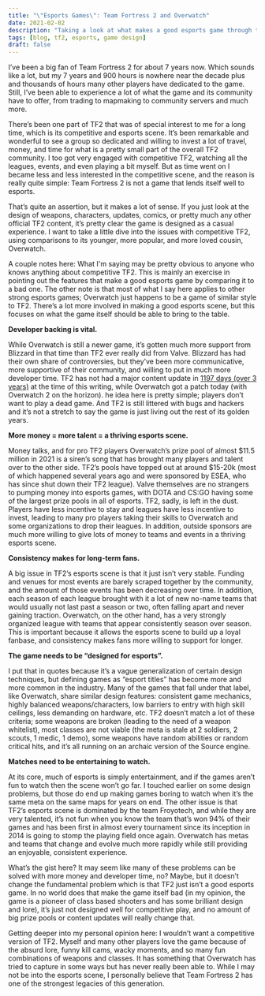 ```yaml
---
title: "\"Esports Games\": Team Fortress 2 and Overwatch"
date: 2021-02-02
description: "Taking a look at what makes a good esports game through the lens of a bad esports game."
tags: [blog, tf2, esports, game design]
draft: false
---
```


I’ve been a big fan of Team Fortress 2 for about 7 years now. Which sounds like a lot, but my 7 years and 900 hours is nowhere near the decade plus and thousands of hours many other players have dedicated to the game. Still, I’ve been able to experience a lot of what the game and its community have to offer, from trading to mapmaking to community servers and much more.

There’s been one part of TF2 that was of special interest to me for a long time, which is its competitive and esports scene. It’s been remarkable and wonderful to see a group so dedicated and willing to invest a lot of travel, money, and time for what is a pretty small part of the overall TF2 community. I too got very engaged with competitive TF2, watching all the leagues, events, and even playing a bit myself. But as time went on I became less and less interested in the competitive scene, and the reason is really quite simple: Team Fortress 2 is not a game that lends itself well to esports.

That’s quite an assertion, but it makes a lot of sense. If you just look at the design of weapons, characters, updates, comics, or pretty much any other official TF2 content, it’s pretty clear the game is designed as a casual experience. I want to take a little dive into the issues with competitive TF2, using comparisons to its younger, more popular, and more loved cousin, Overwatch. 

A couple notes here: What I'm saying may be pretty obvious to anyone who knows anything about competitive TF2. This is mainly an exercise in pointing out the features that make a good esports game by comparing it to a bad one. The other note is that most of what I say here applies to other strong esports games; Overwatch just happens to be a game of similar style to TF2. There’s a lot more involved in making a good esports scene, but this focuses on what the game itself should be able to bring to the table.

**Developer backing is vital.**

While Overwatch is still a newer game, it’s gotten much more support from Blizzard in that time than TF2 ever really did from Valve. Blizzard has had their own share of controversies, but they’ve been more communicative, more supportive of their community, and willing to put in much more developer time. TF2 has not had a major content update in [1197 days (over 3 years)](https://twitter.com/daystf2?lang=en) at the time of this writing, while Overwatch got a patch today (with Overwatch 2 on the horizon). he idea here is pretty simple; players don’t want to play a dead game. And TF2 is still littered with bugs and hackers and it’s not a stretch to say the game is just living out the rest of its golden years.

**More money = more talent = a thriving esports scene.**

Money talks, and for pro TF2 players Overwatch’s prize pool of almost $11.5 million in 2021 is a siren’s song that has brought many players and talent over to the other side. TF2’s pools have topped out at around $15-20k (most of which happened several years ago and were sponsored by ESEA, who has since shut down their TF2 league). Valve themselves are no strangers to pumping money into esports games, with DOTA and CS:GO having some of the largest prize pools in all of esports. TF2, sadly, is left in the dust. Players have less incentive to stay and leagues have less incentive to invest, leading to many pro players taking their skills to Overwatch and some organizations to drop their leagues. In addition, outside sponsors are much more willing to give lots of money to teams and events in a thriving esports scene.

**Consistency makes for long-term fans.**

A big issue in TF2’s esports scene is that it just isn’t very stable. Funding and venues for most events are barely scraped together by the community, and the amount of those events has been decreasing over time. In addition, each season of each league brought with it a lot of new no-name teams that would usually not last past a season or two, often falling apart and never gaining traction. Overwatch, on the other hand, has a very strongly organized league with teams that appear consistently season over season. This is important because it allows the esports scene to build up a loyal fanbase, and consistency makes fans more willing to support for longer.

**The game needs to be “designed for esports”.**

I put that in quotes because it’s a vague generalization of certain design techniques, but defining games as “esport titles” has become more and more common in the industry. Many of the games that fall under that label, like Overwatch, share similar design features: consistent game mechanics, highly balanced weapons/characters, low barriers to entry with high skill ceilings, less demanding on hardware, etc. TF2 doesn’t match a lot of these criteria; some weapons are broken (leading to the need of a weapon whitelist), most classes are not viable (the meta is stale at 2 soldiers, 2 scouts, 1 medic, 1 demo), some weapons have random abilities or random critical hits, and it’s all running on an archaic version of the Source engine. 

**Matches need to be entertaining to watch.**

At its core, much of esports is simply entertainment, and if the games aren’t fun to watch then the scene won’t go far. I touched earlier on some design problems, but those do end up making games boring to watch when it’s the same meta on the same maps for years on end. The other issue is that TF2’s esports scene is dominated by the team Froyotech, and while they are very talented, it’s not fun when you know the team that’s won 94% of their games and has been first in almost every tournament since its inception in 2014 is going to stomp the playing field once again. Overwatch has metas and teams that change and evolve much more rapidly while still providing an enjoyable, consistent experience.

What’s the gist here? It may seem like many of these problems can be solved with more money and developer time, no? Maybe, but it doesn’t change the fundamental problem which is that TF2 just isn’t a good esports game. In no world does that make the game itself bad (in my opinion, the game is a pioneer of class based shooters and has some brilliant design and lore), it’s just not designed well for competitive play, and no amount of big prize pools or content updates will really change that.

Getting deeper into my personal opinion here: I wouldn’t want a competitive version of TF2. Myself and many other players love the game because of the absurd lore, funny kill cams, wacky moments, and so many fun combinations of weapons and classes. It has something that Overwatch has tried to capture in some ways but has never really been able to. While I may not be into the esports scene, I personally believe that Team Fortress 2 has one of the strongest legacies of this generation.
